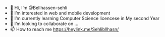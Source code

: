 - 👋 Hi, I’m @Bellhassen-sehli
- 👀 I’m interested in web and mobile development 
- 🌱 I’m currently learning Computer Science licencese in My second Year 
- 💞️ I’m looking to collaborate on ...
- 📫 How to reach me https://heylink.me/Sehlibllhasn/

<!---
Bellhassen-sehli/Bellhassen-sehli is a ✨ special ✨ repository because its `README.md` (this file) appears on your GitHub profile.
You can click the Preview link to take a look at your changes.
--->
